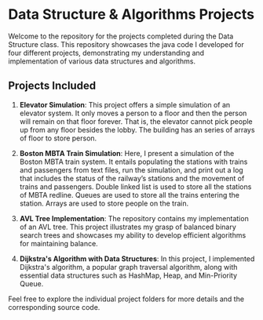 # Data Structure & Algorithms Projects

Welcome to the repository for the projects completed during the Data Structure class. This repository showcases the java code I developed for four different projects, demonstrating my understanding and implementation of various data structures and algorithms.

## Projects Included

1. **Elevator Simulation**: This project offers a simple simulation of an elevator system. It only moves a person to a floor and then the person will remain on that floor forever. That is, the elevator cannot pick people up from any floor besides the lobby. The building has an series of arrays of floor to store person. 

2. **Boston MBTA Train Simulation**: Here, I present a simulation of the Boston MBTA train system. It entails populating the stations with trains and passengers from text files, run the simulation, and print out a log that includes the status of the railway’s stations and the movement of trains and passengers. Double linked list is used to store all the stations of MBTA redline. Queues are used to store all the trains entering the station. Arrays are used to store people on the train.   

3. **AVL Tree Implementation**: The repository contains my implementation of an AVL tree. This project illustrates my grasp of balanced binary search trees and showcases my ability to develop efficient algorithms for maintaining balance.

4. **Dijkstra's Algorithm with Data Structures**: In this project, I implemented Dijkstra's algorithm, a popular graph traversal algorithm, along with essential data structures such as HashMap, Heap, and Min-Priority Queue. 

Feel free to explore the individual project folders for more details and the corresponding source code.

